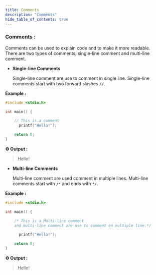 ```yaml
---
title: Comments
description: "Comments"
hide_table_of_contents: true
---
```


### Comments :

Comments can be used to explain code and to make it more readable. There are two types of comments, single-line comment and multi-line comment.

- **Single-line Comments**

  Single-line comment are use to comment in single line. Single-line comments start with two forward slashes `//`.

**Example :**

```c showLineNumbers="true"
#include <stdio.h>

int main() {

    // This is a comment
      printf("Hello!");

    return 0;
}
```

**⚙️ Output :**

> Hello!

- **Multi-line Comments**

  Multi-line comment are used comment in multiple lines. Multi-line comments start with `/*` and ends with `*/`.

**Example :**

```c showLineNumbers="true"
#include <stdio.h>

int main() {

    /* This is a Multi-line comment
    and multi-line comment are use to comment on multiple line.*/

      printf("Hello!");

    return 0;
}
```

**⚙️ Output :**

> Hello!
